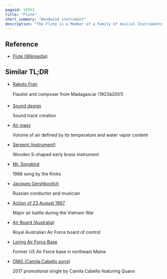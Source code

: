 ```yaml
---
pageid: 10553
title: "Flute"
short_summary: "Woodwind instrument"
description: "The Flute is a Member of a Family of musical Instruments in the Group Woodwind. Like all Woodwinds, Flutes are Aerophones, producing Sound with a vibrating Column of Air. Unlike Woodwind Instruments with Reeds a Flute produces Sound when the Player's Air flows across an Opening. In the Hornbostelsachs Classification System Flutes are edge-blown Aerophones. A musician playing the Flute is called a Flute or Flautist."
---
```


## Reference

- [Flute (Wikipedia)](https://en.wikipedia.org/?curid=10553)

## Similar TL;DR

- [Rakoto Frah](/tldr/en/rakoto-frah)

  Flautist and composer from Madagascar (1923â2001)

- [Sound design](/tldr/en/sound-design)

  Sound track creation

- [Air mass](/tldr/en/air-mass)

  Volume of air defined by its temperature and water vapor content

- [Serpent (instrument)](/tldr/en/serpent-instrument)

  Wooden S-shaped early brass instrument

- [Mr. Songbird](/tldr/en/mr-songbird)

  1968 song by the Kinks

- [Jacques Gershkovitch](/tldr/en/jacques-gershkovitch)

  Russian conductor and musician

- [Action of 23 August 1967](/tldr/en/action-of-23-august-1967)

  Major air battle during the Vietnam War

- [Air Board (Australia)](/tldr/en/air-board-australia)

  Royal Australian Air Force board of control

- [Loring Air Force Base](/tldr/en/loring-air-force-base)

  Former US Air Force base in northeast Maine

- [OMG (Camila Cabello song)](/tldr/en/omg-camila-cabello-song)

  2017 promotional single by Camila Cabello featuring Quavo
